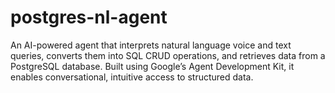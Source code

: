 # postgres-nl-agent
An AI-powered agent that interprets natural language voice and text queries, converts them into SQL CRUD operations, and retrieves data from a PostgreSQL database. Built using Google’s Agent Development Kit, it enables conversational, intuitive access to structured data.
